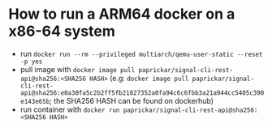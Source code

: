 # How to run a ARM64 docker on a x86-64 system

* run `docker run --rm --privileged multiarch/qemu-user-static --reset -p yes`
* pull image with `docker image pull paprickar/signal-cli-rest-api@sha256:<SHA256 HASH>`
  (e.g: `docker image pull paprickar/signal-cli-rest-api@sha256:e0a30fa5c2b2ff5fb21827352a0fa94c6c6fbb3a21a944cc5405c390e143e65b`; the SHA256 HASH can be found on dockerhub)
* run container with `docker run paprickar/signal-cli-rest-api@sha256:<SHA256 HASH>`
